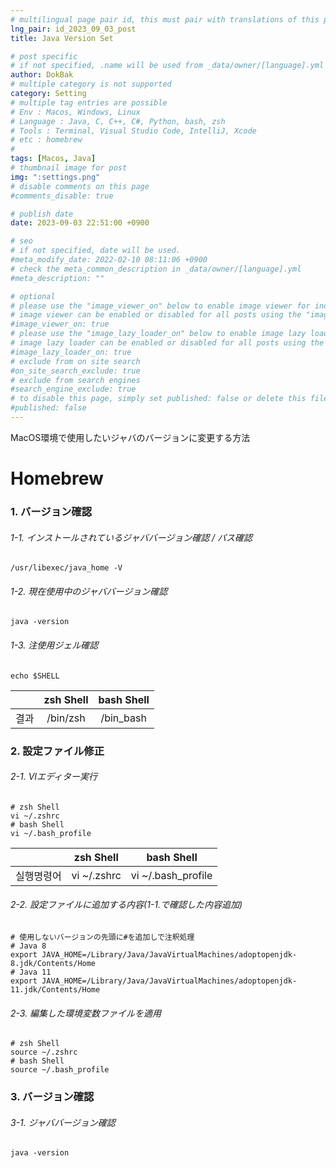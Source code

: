 ```yaml
---
# multilingual page pair id, this must pair with translations of this page. (This name must be unique)
lng_pair: id_2023_09_03_post
title: Java Version Set

# post specific
# if not specified, .name will be used from _data/owner/[language].yml
author: DokBak
# multiple category is not supported
category: Setting
# multiple tag entries are possible
# Env : Macos, Windows, Linux
# Language : Java, C, C++, C#, Python, bash, zsh
# Tools : Terminal, Visual Studio Code, IntelliJ, Xcode
# etc : homebrew
#
tags: [Macos, Java]
# thumbnail image for post
img: ":settings.png"
# disable comments on this page
#comments_disable: true

# publish date
date: 2023-09-03 22:51:00 +0900

# seo
# if not specified, date will be used.
#meta_modify_date: 2022-02-10 08:11:06 +0900
# check the meta_common_description in _data/owner/[language].yml
#meta_description: ""

# optional
# please use the "image_viewer_on" below to enable image viewer for individual pages or posts (_posts/ or [language]/_posts folders).
# image viewer can be enabled or disabled for all posts using the "image_viewer_posts: true" setting in _data/conf/main.yml.
#image_viewer_on: true
# please use the "image_lazy_loader_on" below to enable image lazy loader for individual pages or posts (_posts/ or [language]/_posts folders).
# image lazy loader can be enabled or disabled for all posts using the "image_lazy_loader_posts: true" setting in _data/conf/main.yml.
#image_lazy_loader_on: true
# exclude from on site search
#on_site_search_exclude: true
# exclude from search engines
#search_engine_exclude: true
# to disable this page, simply set published: false or delete this file
#published: false
---
```


<!-- outline-start -->

MacOS環境で使用したいジャバのバージョンに変更する方法

<!-- outline-end -->

# Homebrew
### 1. バージョン確認
###### 1-1. インストールされているジャババージョン確認 / パス確認
```
/usr/libexec/java_home -V
```
###### 1-2. 現在使用中のジャババージョン確認
```
java -version
```
###### 1-3. 注使用ジェル確認
```
echo $SHELL
```
|     | **zsh Shell** | **bash Shell** | 
| :-: | :-----------: | :------------: |
| 결과 | /bin/zsh      | /bin_bash      |

### 2. 設定ファイル修正
###### 2-1. VIエディター実行
```
# zsh Shell
vi ~/.zshrc
# bash Shell
vi ~/.bash_profile
```
|         | **zsh Shell** | **bash Shell**     | 
| :-----: | :-----------: | :----------------: |
| 실행명령어 | vi ~/.zshrc   | vi ~/.bash_profile |
###### 2-2. 設定ファイルに追加する内容(1-1.で確認した内容追加)

```
# 使用しないバージョンの先頭に#を追加しで注釈処理
# Java 8 
export JAVA_HOME=/Library/Java/JavaVirtualMachines/adoptopenjdk-8.jdk/Contents/Home
# Java 11
export JAVA_HOME=/Library/Java/JavaVirtualMachines/adoptopenjdk-11.jdk/Contents/Home
```
###### 2-3. 編集した環境変数ファイルを適用
```
# zsh Shell
source ~/.zshrc
# bash Shell
source ~/.bash_profile 
```
### 3. バージョン確認
###### 3-1. ジャババージョン確認
```
java -version
```